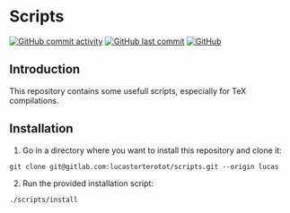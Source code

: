 # Scripts

[![GitHub commit activity](https://img.shields.io/github/commit-activity/y/lucastorterotot/scripts.svg)](https://gitlab.com/lucastorterotot/scripts/commits)
[![GitHub last commit](https://img.shields.io/github/last-commit/lucastorterotot/scripts.svg)](https://gitlab.com/lucastorterotot/scripts/commits)
[![GitHub](https://img.shields.io/github/license/lucastorterotot/scripts.svg)](https://gitlab.com/lucastorterotot/scripts/blob/master/LICENSE)

## Introduction

This repository contains some usefull scripts, especially for TeX compilations.

## Installation
1. Go in a directory where you want to install this repository and clone it:
```
git clone git@gitlab.com:lucastorterotot/scripts.git --origin lucas
```
2. Run the provided installation script:
```
./scripts/install
```